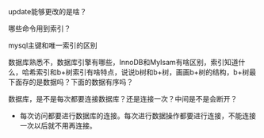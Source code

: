 

update能够更改的是啥？


哪些命令用到索引？


mysql主键和唯一索引的区别


数据库熟悉不，数据库引擎有哪些，InnoDB和MyIsam有啥区别，索引知道什么，哈希索引和b+树索引有啥特点，说说b树和b+树，画画b+树的结构，b+树最下面存的是数据吗？下面的数据有序吗？


数据库，是不是每次都要连接数据库？还是连接一次？中间是不是会断开？
- 每次访问都要进行数据库的连接。每次进行数据操作都要进行连接，不能连接一次以后就不用再连接。

